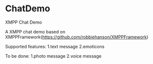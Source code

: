 ChatDemo
========

XMPP Chat Demo

A XMPP chat demo based on XMPPFramework(https://github.com/robbiehanson/XMPPFramework)

Supported features:
1.text message
2.emoticons

To be done:
1.photo message
2.voice message
